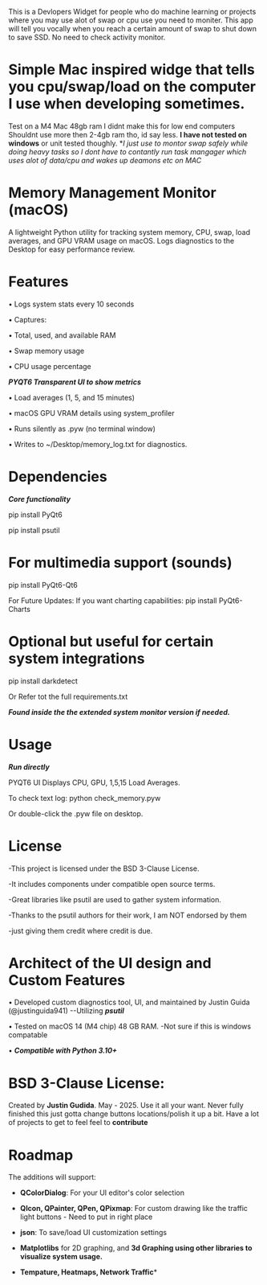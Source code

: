 
This is a Devlopers Widget for people who do machine learning or projects where you may use alot of swap or cpu use you need to moniter. This app will tell you vocally when you reach a certain amount of swap to shut down to save SSD. No need to check activity monitor. 

# Simple Mac inspired widge that tells you cpu/swap/load on the computer I use when developing sometimes.
Test on a M4 Mac 48gb ram I didnt make this for low end computers
Shouldnt use more then 2-4gb ram tho, id say less. 
**I have not tested on windows** or unit tested thoughly.  **I just use to montor swap safely while doing heavy tasks so I dont have to contantly run task mangager which uses alot of data/cpu and wakes up deamons etc on MAC*


# Memory Management Monitor (macOS)

A lightweight Python utility for tracking system memory, CPU, swap, load averages, and GPU VRAM usage on macOS. Logs diagnostics to the Desktop for easy performance review.


# Features

•  Logs system stats every 10 seconds

•  Captures:

•  Total, used, and available RAM

•  Swap memory usage

•  CPU usage percentage

 ***PYQT6 Transparent UI to show metrics***
 
•  Load averages (1, 5, and 15 minutes)

•  macOS GPU VRAM details using system_profiler

• Runs silently as .pyw (no terminal window)

•  Writes to ~/Desktop/memory_log.txt for diagnostics. 


# Dependencies

***Core functionality***

pip install PyQt6

pip install psutil

# For multimedia support (sounds)

pip install PyQt6-Qt6

For Future Updates: If you want charting capabilities:
pip install PyQt6-Charts

# Optional but useful for certain system integrations

pip install darkdetect

Or Refer tot the full requirements.txt

***Found inside the the extended system monitor version if needed.***


# Usage

***Run directly***

PYQT6 UI Displays CPU, GPU, 1,5,15 Load Averages.

To check text log: python check_memory.pyw

Or double-click the .pyw file on desktop.



# License

-This project is licensed under the BSD 3-Clause License.

-It includes components under compatible open source terms.

-Great libraries like psutil are used to gather system information.

-Thanks to the psutil authors for their work, I am NOT endorsed by them

-just giving them credit where credit is due.



# Architect of the UI design and Custom Features
•   Developed custom diagnostics tool, UI, and maintained by Justin Guida (@justinguida941)
 	--Utilizing ***psutil***
  
•   Tested on macOS 14 (M4 chip) 48 GB RAM.
 	-Not sure if this is windows compatable
  
•   ***Compatible with Python 3.10+***




# BSD 3-Clause License:
Created by **Justin Gudida**. May - 2025.
Use it all your want. Never fully finished this just gotta change buttons locations/polish it up a bit.
Have a lot of projects to get to feel feel to **contribute** 



# Roadmap

The additions will support:

- **QColorDialog**: For your UI editor's color selection

- **QIcon, QPainter, QPen, QPixmap**: For custom drawing like the traffic light buttons - Need to put in right place
 
- **json**: To save/load UI customization settings
  
- **Matplotlibs** for 2D graphing, and **3d Graphing using other libraries to visualize system usage.**
  
- **Tempature, Heatmaps, Network Traffic***

